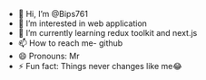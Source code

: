 - 👋 Hi, I’m @Bips761
- 👀 I’m interested in web application
- 🌱 I’m currently learning redux toolkit and next.js
- 📫 How to reach me- github
- 😄 Pronouns: Mr
- ⚡ Fun fact: Things never changes like me😂

<!---
Bips761/Bips761 is a ✨ special ✨ repository because its `README.md` (this file) appears on your GitHub profile.
You can click the Preview link to take a look at your changes and follow me for more content like me.
--->
